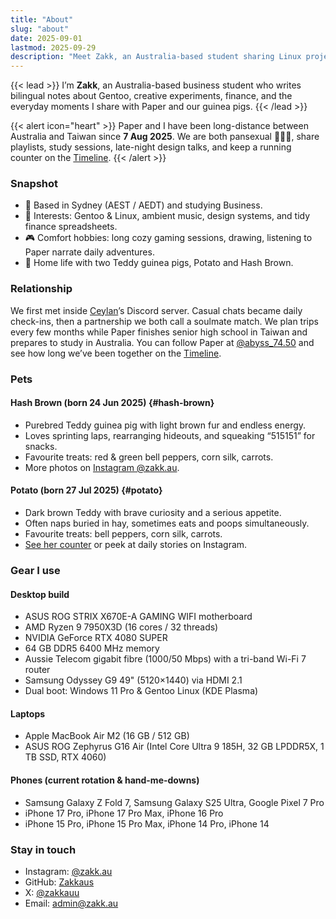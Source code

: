 ```yaml
---
title: "About"
slug: "about"
date: 2025-09-01
lastmod: 2025-09-29
description: "Meet Zakk, an Australia-based student sharing Linux projects, long-distance life with Paper, and guinea pig stories."
---
```


{{< lead >}}
I’m **Zakk**, an Australia-based business student who writes bilingual notes about Gentoo, creative experiments, finance, and the everyday moments I share with Paper and our guinea pigs.
{{< /lead >}}

{{< alert icon="heart" >}}
Paper and I have been long-distance between Australia and Taiwan since **7 Aug 2025**. We are both pansexual 🩷💛🩵, share playlists, study sessions, late-night design talks, and keep a running counter on the [Timeline](/timeline/#couple).
{{< /alert >}}

### Snapshot
- 📍 Based in Sydney (AEST / AEDT) and studying Business.
- 🧠 Interests: Gentoo & Linux, ambient music, design systems, and tidy finance spreadsheets.
- 🎮 Comfort hobbies: long cozy gaming sessions, drawing, listening to Paper narrate daily adventures.
- 🐹 Home life with two Teddy guinea pigs, Potato and Hash Brown.

### Relationship
We first met inside [Ceylan](https://www.youtube.com/@xilanceylan)’s Discord server. Casual chats became daily check-ins, then a partnership we both call a soulmate match. We plan trips every few months while Paper finishes senior high school in Taiwan and prepares to study in Australia. You can follow Paper at [@abyss_74.50](https://www.instagram.com/abyss_74.50/) and see how long we’ve been together on the [Timeline](/timeline/#couple).

### Pets
#### Hash Brown (born 24 Jun 2025) {#hash-brown}
- Purebred Teddy guinea pig with light brown fur and endless energy.
- Loves sprinting laps, rearranging hideouts, and squeaking “515151” for snacks.
- Favourite treats: red & green bell peppers, corn silk, carrots.
- More photos on [Instagram @zakk.au](https://www.instagram.com/zakk.au/).

#### Potato (born 27 Jul 2025) {#potato}
- Dark brown Teddy with brave curiosity and a serious appetite.
- Often naps buried in hay, sometimes eats and poops simultaneously.
- Favourite treats: bell peppers, corn silk, carrots.
- [See her counter](/timeline/#potato) or peek at daily stories on Instagram.

### Gear I use
#### Desktop build
- ASUS ROG STRIX X670E-A GAMING WIFI motherboard
- AMD Ryzen 9 7950X3D (16 cores / 32 threads)
- NVIDIA GeForce RTX 4080 SUPER
- 64 GB DDR5 6400 MHz memory
- Aussie Telecom gigabit fibre (1000/50 Mbps) with a tri-band Wi-Fi 7 router
- Samsung Odyssey G9 49" (5120×1440) via HDMI 2.1
- Dual boot: Windows 11 Pro & Gentoo Linux (KDE Plasma)

#### Laptops
- Apple MacBook Air M2 (16 GB / 512 GB)
- ASUS ROG Zephyrus G16 Air (Intel Core Ultra 9 185H, 32 GB LPDDR5X, 1 TB SSD, RTX 4060)

#### Phones (current rotation & hand-me-downs)
- Samsung Galaxy Z Fold 7, Samsung Galaxy S25 Ultra, Google Pixel 7 Pro
- iPhone 17 Pro, iPhone 17 Pro Max, iPhone 16 Pro
- iPhone 15 Pro, iPhone 15 Pro Max, iPhone 14 Pro, iPhone 14

### Stay in touch
- Instagram: [@zakk.au](https://www.instagram.com/zakk.au/)
- GitHub: [Zakkaus](https://github.com/Zakkaus)
- X: [@zakkauu](https://x.com/zakkauu)
- Email: [admin@zakk.au](mailto:admin@zakk.au)